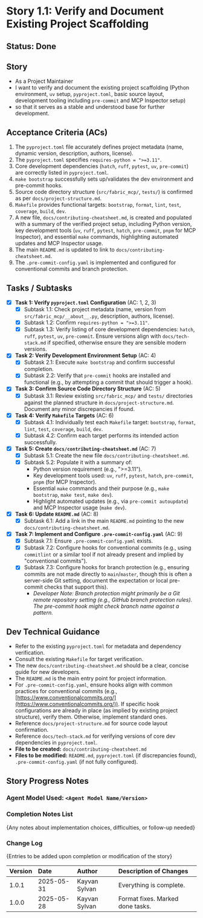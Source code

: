 # Story 1.1: Verify and Document Existing Project Scaffolding

## Status: Done

## Story

- As a Project Maintainer
- I want to verify and document the existing project scaffolding (Python environment, `uv` setup, `pyproject.toml`, basic source layout, development tooling including `pre-commit` and MCP Inspector setup)
- so that it serves as a stable and understood base for further development.

## Acceptance Criteria (ACs)

1. The `pyproject.toml` file accurately defines project metadata (name, dynamic version, description, authors, license).
2. The `pyproject.toml` specifies `requires-python = ">=3.11"`.
3. Core development dependencies (`hatch`, `ruff`, `pytest`, `uv`, `pre-commit`) are correctly listed in `pyproject.toml`.
4. `make bootstrap` successfully sets up/validates the dev environment and pre-commit hooks.
5. Source code directory structure (`src/fabric_mcp/`, `tests/`) is confirmed as per `docs/project-structure.md`.
6. `Makefile` provides functional targets: `bootstrap`, `format`, `lint`, `test`, `coverage`, `build`, `dev`.
7. A new file, `docs/contributing-cheatsheet.md`, is created and populated with a summary of the verified project setup, including Python version, key development tools (`uv`, `ruff`, `pytest`, `hatch`, `pre-commit`, `pnpm` for MCP Inspector), and essential `make` commands, highlighting automated updates and MCP Inspector usage.
8. The main `README.md` is updated to link to `docs/contributing-cheatsheet.md`.
9. The `.pre-commit-config.yaml` is implemented and configured for conventional commits and branch protection.

## Tasks / Subtasks

- [x] **Task 1: Verify `pyproject.toml` Configuration** (AC: 1, 2, 3)
  - [x] Subtask 1.1: Check project metadata (name, version from `src/fabric_mcp/__about__.py`, description, authors, license).
  - [x] Subtask 1.2: Confirm `requires-python = ">=3.11"`.
  - [x] Subtask 1.3: Verify listing of core development dependencies: `hatch`, `ruff`, `pytest`, `uv`, `pre-commit`. Ensure versions align with `docs/tech-stack.md` if specified, otherwise ensure they are sensible modern versions.
- [x] **Task 2: Verify Development Environment Setup** (AC: 4)
  - [x] Subtask 2.1: Execute `make bootstrap` and confirm successful completion.
  - [x] Subtask 2.2: Verify that `pre-commit` hooks are installed and functional (e.g., by attempting a commit that should trigger a hook).
- [x] **Task 3: Confirm Source Code Directory Structure** (AC: 5)
  - [x] Subtask 3.1: Review existing `src/fabric_mcp/` and `tests/` directories against the planned structure in `docs/project-structure.md`. Document any minor discrepancies if found.
- [x] **Task 4: Verify `Makefile` Targets** (AC: 6)
  - [x] Subtask 4.1: Individually test each `Makefile` target: `bootstrap`, `format`, `lint`, `test`, `coverage`, `build`, `dev`.
  - [x] Subtask 4.2: Confirm each target performs its intended action successfully.
- [x] **Task 5: Create `docs/contributing-cheatsheet.md`** (AC: 7)
  - [x] Subtask 5.1: Create the new file `docs/contributing-cheatsheet.md`.
  - [x] Subtask 5.2: Populate it with a summary of:
    - Python version requirement (e.g., ">=3.11").
    - Key development tools used: `uv`, `ruff`, `pytest`, `hatch`, `pre-commit`, `pnpm` (for MCP Inspector).
    - Essential `make` commands and their purpose (e.g., `make bootstrap`, `make test`, `make dev`).
    - Highlight automated updates (e.g., via `pre-commit autoupdate`) and MCP Inspector usage (`make dev`).
- [x] **Task 6: Update `README.md`** (AC: 8)
  - [x] Subtask 6.1: Add a link in the main `README.md` pointing to the new `docs/contributing-cheatsheet.md`.
- [x] **Task 7: Implement and Configure `.pre-commit-config.yaml`** (AC: 9)
  - [x] Subtask 7.1: Ensure `.pre-commit-config.yaml` exists.
  - [x] Subtask 7.2: Configure hooks for conventional commits (e.g., using `commitlint` or a similar tool if not already present and implied by "conventional commits").
  - [x] Subtask 7.3: Configure hooks for branch protection (e.g., ensuring commits are not made directly to `main`/`master`, though this is often a server-side Git setting, document the expectation or local pre-commit checks that support this).
    - *Developer Note: Branch protection might primarily be a Git remote repository setting (e.g., GitHub branch protection rules). The pre-commit hook might check branch name against a pattern.*

## Dev Technical Guidance

- Refer to the existing `pyproject.toml` for metadata and dependency verification.
- Consult the existing `Makefile` for target verification.
- The new `docs/contributing-cheatsheet.md` should be a clear, concise guide for new developers.
- The `README.md` is the main entry point for project information.
- For `.pre-commit-config.yaml`, ensure hooks align with common practices for conventional commits (e.g., [https://www.conventionalcommits.org/](https://www.conventionalcommits.org/)). If specific hook configurations are already in place (as implied by existing project structure), verify them. Otherwise, implement standard ones.
- Reference `docs/project-structure.md` for source code layout confirmation.
- Reference `docs/tech-stack.md` for verifying versions of core dev dependencies in `pyproject.toml`.
- **File to be created:** `docs/contributing-cheatsheet.md`
- **Files to be modified:** `README.md`, `pyproject.toml` (if discrepancies found), `.pre-commit-config.yaml` (if not fully configured).

## Story Progress Notes

### Agent Model Used: `<Agent Model Name/Version>`

### Completion Notes List

{Any notes about implementation choices, difficulties, or follow-up needed}

### Change Log

{Entries to be added upon completion or modification of the story}

| Version | Date       | Author        | Description of Changes                                                                                                                               |
| :------ | :--------- | :------------ | :--------------------------------------------------------------------------------------------------------------------------------------------------- |
| 1.0.1   | 2025-05-31 | Kayvan Sylvan  | Everything is complete. |
| 1.0.0   | 2025-05-28 | Kayvan Sylvan  | Format fixes. Marked done tasks. |
